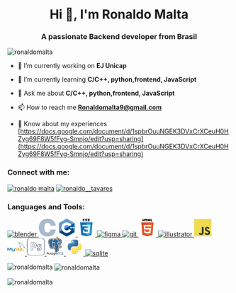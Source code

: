 <h1 align="center">Hi 👋, I'm Ronaldo Malta</h1>
<h3 align="center">A passionate Backend developer from Brasil</h3>

<p align="left"> <img src="https://komarev.com/ghpvc/?username=ronaldomalta&label=Profile%20views&color=0e75b6&style=flat" alt="ronaldomalta" /> </p>

- 🔭 I’m currently working on **EJ Unicap**

- 🌱 I’m currently learning **C/C++, python,frontend, JavaScript**

- 💬 Ask me about **C/C++, python,frontend, JavaScript**

- 📫 How to reach me **Ronaldomalta9@gmail.com**

- 📄 Know about my experiences [https://docs.google.com/document/d/1spbrOuuNGEK3DVxCrXCeuH0HZyg69F8W5fFyg-Smnjo/edit?usp=sharing](https://docs.google.com/document/d/1spbrOuuNGEK3DVxCrXCeuH0HZyg69F8W5fFyg-Smnjo/edit?usp=sharing)

<h3 align="left">Connect with me:</h3>
<p align="left">
<a href="https://linkedin.com/in/ronaldo malta" target="blank"><img align="center" src="https://raw.githubusercontent.com/rahuldkjain/github-profile-readme-generator/master/src/images/icons/Social/linked-in-alt.svg" alt="ronaldo malta" height="30" width="40" /></a>
<a href="https://instagram.com/ronaldo__tavares" target="blank"><img align="center" src="https://raw.githubusercontent.com/rahuldkjain/github-profile-readme-generator/master/src/images/icons/Social/instagram.svg" alt="ronaldo__tavares" height="30" width="40" /></a>
</p>

<h3 align="left">Languages and Tools:</h3>
<p align="left"> <a href="https://www.blender.org/" target="_blank" rel="noreferrer"> <img src="https://download.blender.org/branding/community/blender_community_badge_white.svg" alt="blender" width="40" height="40"/> </a> <a href="https://www.cprogramming.com/" target="_blank" rel="noreferrer"> <img src="https://raw.githubusercontent.com/devicons/devicon/master/icons/c/c-original.svg" alt="c" width="40" height="40"/> </a> <a href="https://www.w3schools.com/cpp/" target="_blank" rel="noreferrer"> <img src="https://raw.githubusercontent.com/devicons/devicon/master/icons/cplusplus/cplusplus-original.svg" alt="cplusplus" width="40" height="40"/> </a> <a href="https://www.w3schools.com/css/" target="_blank" rel="noreferrer"> <img src="https://raw.githubusercontent.com/devicons/devicon/master/icons/css3/css3-original-wordmark.svg" alt="css3" width="40" height="40"/> </a> <a href="https://www.figma.com/" target="_blank" rel="noreferrer"> <img src="https://www.vectorlogo.zone/logos/figma/figma-icon.svg" alt="figma" width="40" height="40"/> </a> <a href="https://git-scm.com/" target="_blank" rel="noreferrer"> <img src="https://www.vectorlogo.zone/logos/git-scm/git-scm-icon.svg" alt="git" width="40" height="40"/> </a> <a href="https://www.w3.org/html/" target="_blank" rel="noreferrer"> <img src="https://raw.githubusercontent.com/devicons/devicon/master/icons/html5/html5-original-wordmark.svg" alt="html5" width="40" height="40"/> </a> <a href="https://www.adobe.com/in/products/illustrator.html" target="_blank" rel="noreferrer"> <img src="https://www.vectorlogo.zone/logos/adobe_illustrator/adobe_illustrator-icon.svg" alt="illustrator" width="40" height="40"/> </a> <a href="https://developer.mozilla.org/en-US/docs/Web/JavaScript" target="_blank" rel="noreferrer"> <img src="https://raw.githubusercontent.com/devicons/devicon/master/icons/javascript/javascript-original.svg" alt="javascript" width="40" height="40"/> </a> <a href="https://www.mysql.com/" target="_blank" rel="noreferrer"> <img src="https://raw.githubusercontent.com/devicons/devicon/master/icons/mysql/mysql-original-wordmark.svg" alt="mysql" width="40" height="40"/> </a> <a href="https://www.photoshop.com/en" target="_blank" rel="noreferrer"> <img src="https://raw.githubusercontent.com/devicons/devicon/master/icons/photoshop/photoshop-line.svg" alt="photoshop" width="40" height="40"/> </a> <a href="https://www.postgresql.org" target="_blank" rel="noreferrer"> <img src="https://raw.githubusercontent.com/devicons/devicon/master/icons/postgresql/postgresql-original-wordmark.svg" alt="postgresql" width="40" height="40"/> </a> <a href="https://www.python.org" target="_blank" rel="noreferrer"> <img src="https://raw.githubusercontent.com/devicons/devicon/master/icons/python/python-original.svg" alt="python" width="40" height="40"/> </a> <a href="https://www.sqlite.org/" target="_blank" rel="noreferrer"> <img src="https://www.vectorlogo.zone/logos/sqlite/sqlite-icon.svg" alt="sqlite" width="40" height="40"/> </a> </p>

<p><img align="left" src="https://github-readme-stats.vercel.app/api/top-langs?username=ronaldomalta&show_icons=true&locale=en&layout=compact" alt="ronaldomalta" /></p>

<p>&nbsp;<img align="center" src="https://github-readme-stats.vercel.app/api?username=ronaldomalta&show_icons=true&locale=en" alt="ronaldomalta" /></p>

<p><img align="center" src="https://github-readme-streak-stats.herokuapp.com/?user=ronaldomalta&" alt="ronaldomalta" /></p>
